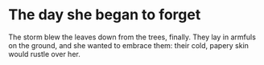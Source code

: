 The day she began to forget
===========================



The storm blew the leaves down from the trees, finally. They lay in armfuls on the ground, and she wanted to embrace them: their cold, papery skin would rustle over her. 
